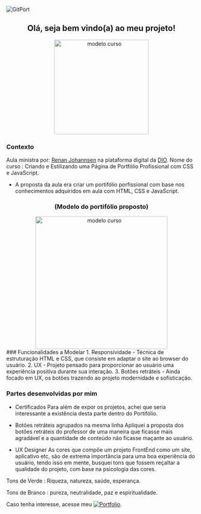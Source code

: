 <di align="center">![GitPort](https://github.com/LuizFabiodoCarmo/Portifolio-Luiz-Fabio/assets/104438927/307cd74a-075b-48c0-a36b-5f1909bdc118)
</div>


<!--<h1 > Hello, I'm Luiz Fabio. </h1>

<h2 align="center" color="green">Olá, seja bem vindo(a) ao meu projeto!</h2>-->


<!--<div align="center" height="100px" >
 
![projetos-_2_](https://github.com/LuizFabiodoCarmo/Portifolio-Luiz-Fabio/assets/104438927/6a181e5b-fae9-4e13-af3e-4cdd932c6279)

Tornar esse gif pequeno 
 </div>-->
<h2 align="center" color="green"> Olá, seja bem vindo(a) ao meu projeto!</h2>
<div align="center"> 
  <img height="250px" title="modelo curso" src="https://github.com/user-attachments/assets/7446622e-2731-4444-b144-039104199061"/>
</div> 



### Contexto  
Aula ministra por: 
  [Renan Johannsen](https://www.linkedin.com/in/renanjpaula/)
  na plataforma digital da [DIO](https://www.dio.me/en).
  Nome do curso : Criando e Estilizando uma Página de Portfólio Profissional com CSS e JavaScript.
  
- A proposta da aula era criar um portifólio porfissional com base nos conhecimentos adquiridos em aula com HTML, CSS e JavaScript.
<h3 align="center">(Modelo do portifólio proposto)</h3>
<div align="center">
    <img height="350" title="modelo curso" src="https://github.com/user-attachments/assets/a961fe94-c281-4dea-8ea5-2ec959a9ecc8"/>                     
<div>
<div align="left">
### Funcionalidades a Modelar
1. Responsividade
- Técnica de estruturação HTML e CSS, que consiste em adaptar o site ao browser do usuário.
2. UX
- Projeto pensado para proporcionar ao usuário uma experiência positiva durante sua interação.
3. Botões retráteis 
- Ainda focado em UX, os botões trazendo ao projeto modernidade e sofisticação.

### Partes desenvolvidas por mim

- Certificados
Para além de expor os projetos, achei que seria interessante a existência desta parte dentro do Portifólio. 

- Botões retráteis agrupados na mesma linha
Apliquei a proposta dos botões retráteis do professor de uma maneira que ficasse mais agradável e a quantidade de conteúdo não ficasse maçante ao usuário.

- UX Designer
As cores que compõe um projeto FrontEnd como um site, aplicativo etc, são de extrema importância para uma boa experiência do usuário, tendo isso em mente, busquei tons que fossem reçaltar a qualidade do projeto, com base na psicologia das cores. 

Tons de Verde : Riqueza, natureza, saúde, esperança.

Tons de Branco : pureza, neutralidade, paz e espiritualidade.

Caso tenha interesse, acesse meu 
[![Portfolio](https://img.shields.io/badge/Portfolio-darkgreen?style=for-the-badge&logo=todoist&logoColor=white)](https://seulink.com).
 <div>

